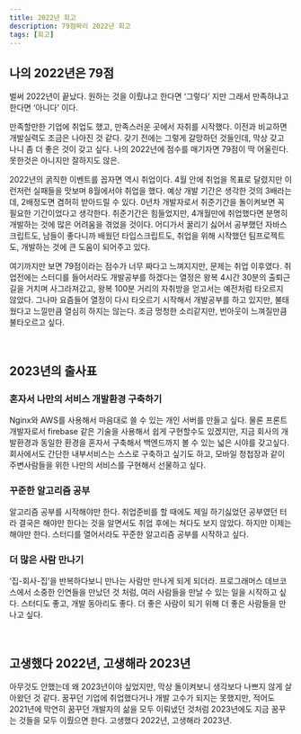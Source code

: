 ```yaml
---
title: 2022년 회고
description: 79점짜리 2022년 회고
tags: [회고]
---
```


## 나의 2022년은 79점

벌써 2022년이 끝났다. 원하는 것을 이뤘냐고 한다면 ‘그렇다’ 지만 그래서 만족하냐고 한다면 ‘아니다’ 이다.

만족할만한 기업에 취업도 했고, 만족스러운 곳에서 자취를 시작했다. 이전과 비교하면 개발실력도 조금은 나아진 것 같다. 갖기 전에는 그렇게 갈망하던 것들인데, 막상 갖고 나니 좀 더 좋은 것이 갖고 싶다. 나의 2022년에 점수를 매기자면 79점이 딱 어울린다. 못한것은 아니지만 잘하지도 않은.

2022년의 굵직한 이벤트를 꼽자면 역시 취업이다. 4월 안에 취업을 목표로 달렸지만 이런저런 실패들을 맛보며 8월에서야 취업을 했다. 예상 개발 기간은 생각한 것의 3배라는데, 2배정도면 겸허히 받아드릴 수 있다. 0년차 개발자로서 취준기간을 돌이켜보면 꼭 필요한 기간이었다고 생각한다. 취준기간은 힘들었지만, 4개월만에 취업했다면 분명히 개발하는 것에 많은 어려움을 겪었을 것이다. 어디가서 꿀리기 싫어서 공부했던 자바스크립트도, 남들이 좋다니까 배웠던 타입스크립트도, 취업을 위해 시작했던 팀프로젝트도, 개발하는 것에 큰 도움이 되어주고 있다.

여기까지만 보면 79점이라는 점수가 너무 짜다고 느껴지지만, 문제는 취업 이후였다. 취업전에는 스터디를 들어서라도 개발공부를 하겠다는 열정은 왕복 4시간 30분의 출퇴근길을 거치며 사그라져갔고, 왕복 100분 거리의 자취방을 얻고서는 예전처럼 타오르지 않았다. 그나마 요즘들어 열정이 다시 타오르기 시작해서 개발공부를 하고 있지만, 불태웠다고 느낄만큼 열심히 하지는 않는다. 조금 멍청한 소리같지만, 번아웃이 느껴질만큼 불타오르고 싶다.

<br />

## 2023년의 출사표

### 혼자서 나만의 서비스 개발환경 구축하기

Nginx와 AWS를 사용해서 마음대로 쓸 수 있는 개인 서버를 만들고 싶다. 물론 프론트개발자로서 firebase 같은 기술을 사용해서 쉽게 구현할수도 있겠지만, 지금 회사의 개발환경과 동일한 환경을 혼자서 구축해서 백엔드까지 볼 수 있는 넓은 시야를 갖고싶다. 회사에서도 간단한 내부서비스는 스스로 구축하고 싶기도 하고, 모바일 청첩장과 같이 주변사람들을 위한 나만의 서비스를 구현해서 선물하고 싶다.

### 꾸준한 알고리즘 공부

알고리즘 공부를 시작해야만 한다. 취업준비를 할 때에도 제일 하기싫었던 공부였던 터라 결국은 해야만 한다는 것을 알면서도 취업 후에는 쳐다도 보지 않았다. 하지만 이제는 해야만 한다. 스터디를 열어서라도 꾸준한 알고리즘 공부를 시작하고 싶다.

### 더 많은 사람 만나기

‘집-회사-집’을 반복하다보니 만나는 사람만 만나게 되게 되더라. 프로그래머스 데브코스에서 소중한 인연들을 만났던 것 처럼, 여러 사람들을 만날 수 있는 일을 시작하고 싶다. 스터디도 좋고, 개발 동아리도 좋다. 더 좋은 사람이 되기 위해 더 좋은 사람들을 만나고 싶다.

<br />

## 고생했다 2022년, 고생해라 2023년

아무것도 안했는데 왜 2023년이야 싶었지만, 막상 돌이켜보니 생각보다 나쁘지 않게 살아왔던 것 같다. 꿈꾸던 기업에 취업했다거나 개발 고수가 되지는 못했지만, 적어도 2021년에 막연히 꿈꾸던 개발자의 삶을 모두 이뤄냈던 것처럼 2023년에도 지금 꿈꾸는 것들을 모두 이뤘으면 한다. 고생했다 2022년, 고생해라 2023년.

